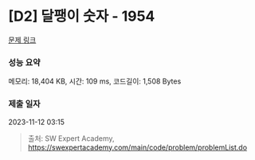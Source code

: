 # [D2] 달팽이 숫자 - 1954 

[문제 링크](https://swexpertacademy.com/main/code/problem/problemDetail.do?contestProbId=AV5PobmqAPoDFAUq) 

### 성능 요약

메모리: 18,404 KB, 시간: 109 ms, 코드길이: 1,508 Bytes

### 제출 일자

2023-11-12 03:15



> 출처: SW Expert Academy, https://swexpertacademy.com/main/code/problem/problemList.do